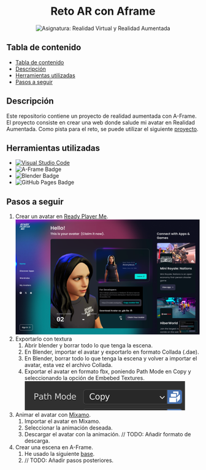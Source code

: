 <div align="center">
  
  <h1 align="center">Reto AR con Aframe</h1>
  <img src="https://img.shields.io/badge/Asignatura-Realidad_virtual_y_realidad_aumentada-ecece0?style=for-the-badge" alt="Asignatura: Realidad Virtual y Realidad Aumentada">
</div>

## Tabla de contenido

- [Tabla de contenido](#tabla-de-contenido)
- [Descripción](#descripción)
- [Herramientas utilizadas](#herramientas-utilizadas)
- [Pasos a seguir](#pasos-a-seguir)

## Descripción

Este repositorio contiene un proyecto de realidad aumentada con A-Frame. El proyecto consiste en crear una web donde salude mi avatar en Realidad Aumentada. Como pista para el reto, se puede utilizar el siguiente [proyecto](https://aframe.io/blog/webxr-ar-module/).

## Herramientas utilizadas

- [![Visual Studio Code](https://badges.aleen42.com/src/visual_studio_code.svg)](https://code.visualstudio.com/) 
- ![A-Frame Badge](https://img.shields.io/badge/A--Frame-EF2D5E?logo=aframe&logoColor=fff&style=flat)
- ![Blender Badge](https://img.shields.io/badge/Blender-F5792A?logo=blender&logoColor=fff&style=flat)
- ![GitHub Pages Badge](https://img.shields.io/badge/GitHub_Pages-181717?logo=github&logoColor=fff&style=flat)

## Pasos a seguir

1. Crear un avatar en [Ready Player Me](https://readyplayer.me/).
   ![Pantalla de descarga de avatar de Ready Player Me](assets/image.png)
2. Exportarlo con textura
   1. Abrir blender y borrar todo lo que tenga la escena.
   2. En Blender, importar el avatar y exportarlo en formato Collada (.dae).
   3. En Blender, borrar todo lo que tenga la escena y volver a importar el avatar, esta vez el archivo Collada.
   4. Exportar el avatar en formato fbx, poniendo Path Mode en Copy y seleccionando la opción de Embebed Textures.
    ![Path Mode en Copy y Embedded Textures](assets/image-1.png)
3. Animar el avatar con [Mixamo](https://www.mixamo.com/).
   1. Importar el avatar en Mixamo.
   2. Seleccionar la animación deseada.
   3. Descargar el avatar con la animación. // TODO: Añadir formato de descarga.
4. Crear una escena en A-Frame.
   1. He usado la siguiente [base](https://aframe.io/docs/1.6.0/introduction/#getting-started).
   2. // TODO: Añadir pasos posteriores.  
